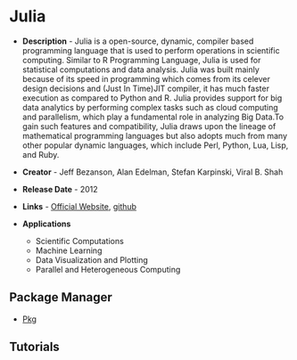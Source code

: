# Julia
- **Description** - Julia is a open-source, dynamic, compiler based programming language that is used to perform operations in scientific computing. Similar to R Programming Language, Julia is used for statistical computations and data analysis. Julia was built mainly because of its speed in programming which comes from its celever design decisions and (Just In Time)JIT compiler, it has much faster execution as compared to Python and R.
Julia provides support for big data analytics by performing complex tasks such as cloud computing and parallelism, which play a fundamental role in analyzing Big Data.To gain such features and compatibility, Julia draws upon the lineage of mathematical programming languages but also adopts much from many other popular dynamic languages, which include Perl, Python, Lua, Lisp, and Ruby.

- **Creator** - Jeff Bezanson, Alan Edelman, Stefan Karpinski, Viral B. Shah
- **Release Date** - 2012
- **Links** - [Official Website](https://julialang.org/), [github](https://github.com/JuliaLang/julia)
- **Applications**
    * Scientific Computations
    * Machine Learning
    * Data Visualization and Plotting
    * Parallel and Heterogeneous Computing
    
## Package Manager
- [Pkg](https://pkgdocs.julialang.org/v1/)

## Tutorials